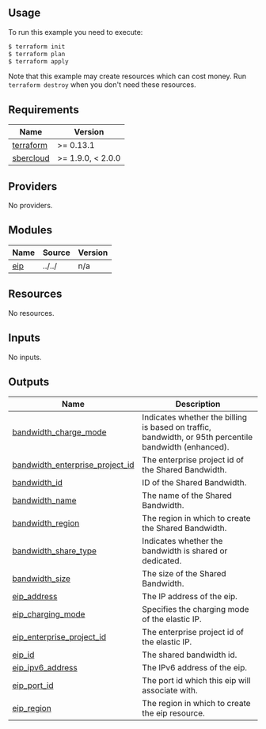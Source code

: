## Usage

To run this example you need to execute:

```bash
$ terraform init
$ terraform plan
$ terraform apply
```

Note that this example may create resources which can cost money. Run `terraform destroy` when you don't need these resources.

<!-- BEGIN_TF_DOCS -->
## Requirements

| Name | Version |
|------|---------|
| <a name="requirement_terraform"></a> [terraform](#requirement\_terraform) | >= 0.13.1 |
| <a name="requirement_sbercloud"></a> [sbercloud](#requirement\_sbercloud) | >= 1.9.0, < 2.0.0 |

## Providers

No providers.

## Modules

| Name | Source | Version |
|------|--------|---------|
| <a name="module_eip"></a> [eip](#module\_eip) | ../../ | n/a |

## Resources

No resources.

## Inputs

No inputs.

## Outputs

| Name | Description |
|------|-------------|
| <a name="output_bandwidth_charge_mode"></a> [bandwidth\_charge\_mode](#output\_bandwidth\_charge\_mode) | Indicates whether the billing is based on traffic, bandwidth, or 95th percentile bandwidth (enhanced). |
| <a name="output_bandwidth_enterprise_project_id"></a> [bandwidth\_enterprise\_project\_id](#output\_bandwidth\_enterprise\_project\_id) | The enterprise project id of the Shared Bandwidth. |
| <a name="output_bandwidth_id"></a> [bandwidth\_id](#output\_bandwidth\_id) | ID of the Shared Bandwidth. |
| <a name="output_bandwidth_name"></a> [bandwidth\_name](#output\_bandwidth\_name) | The name of the Shared Bandwidth. |
| <a name="output_bandwidth_region"></a> [bandwidth\_region](#output\_bandwidth\_region) | The region in which to create the Shared Bandwidth. |
| <a name="output_bandwidth_share_type"></a> [bandwidth\_share\_type](#output\_bandwidth\_share\_type) | Indicates whether the bandwidth is shared or dedicated. |
| <a name="output_bandwidth_size"></a> [bandwidth\_size](#output\_bandwidth\_size) | The size of the Shared Bandwidth. |
| <a name="output_eip_address"></a> [eip\_address](#output\_eip\_address) | The IP address of the eip. |
| <a name="output_eip_charging_mode"></a> [eip\_charging\_mode](#output\_eip\_charging\_mode) | Specifies the charging mode of the elastic IP. |
| <a name="output_eip_enterprise_project_id"></a> [eip\_enterprise\_project\_id](#output\_eip\_enterprise\_project\_id) | The enterprise project id of the elastic IP. |
| <a name="output_eip_id"></a> [eip\_id](#output\_eip\_id) | The shared bandwidth id. |
| <a name="output_eip_ipv6_address"></a> [eip\_ipv6\_address](#output\_eip\_ipv6\_address) | The IPv6 address of the eip. |
| <a name="output_eip_port_id"></a> [eip\_port\_id](#output\_eip\_port\_id) | The port id which this eip will associate with. |
| <a name="output_eip_region"></a> [eip\_region](#output\_eip\_region) | The region in which to create the eip resource. |
<!-- END_TF_DOCS -->